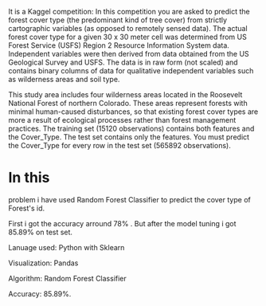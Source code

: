 It is a Kaggel competition:
In this competition you are asked to predict the forest cover type (the predominant kind of tree cover) from strictly
cartographic variables (as opposed to remotely sensed data). The actual forest cover type for a given 30 x 30 meter cell 
was determined from US Forest Service (USFS) Region 2 Resource Information System data. Independent variables were then
derived from data obtained from the US Geological Survey and USFS. The data is in raw form (not scaled) and contains binary 
columns of data for qualitative independent variables such as wilderness areas and soil type.

This study area includes four wilderness areas located in the Roosevelt National Forest of northern Colorado. 
These areas represent forests with minimal human-caused disturbances, so that existing forest cover types are more 
a result of ecological processes rather than forest management practices.
The training set (15120 observations) contains both features and the Cover_Type. 
The test set contains only the features. You must predict the Cover_Type for every row in the test set (565892 observations).


# In this

problem i have used Random Forest Classifier to predict the cover type of Forest's id.

First i got the accuracy arround 78% . But after the model tuning i got 85.89% on test set.

Lanuage used: Python with Sklearn

Visualization: Pandas

Algorithm: Random Forest Classifier

Accuracy: 85.89%.


